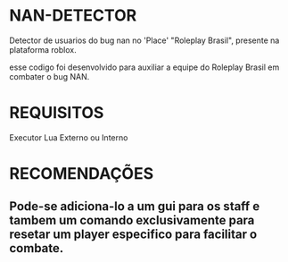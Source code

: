 # NAN-DETECTOR
Detector de usuarios do bug nan no 'Place' "Roleplay Brasil", presente na plataforma roblox.

esse codigo foi desenvolvido para auxiliar a equipe do Roleplay Brasil em combater o bug NAN.

# REQUISITOS
Executor Lua Externo ou Interno

# RECOMENDAÇÕES
## Pode-se adiciona-lo a um gui para os staff e tambem um comando exclusivamente para resetar um player especifico para facilitar o combate.
